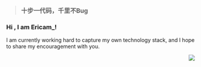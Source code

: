 > ### 十步一代码，千里不Bug 

### Hi , I  am Ericam_!

I am currently working hard to capture my own technology stack, and I hope to share my encouragement with you.

<img align="right" src="https://github-readme-stats-820sxk75u.vercel.app/api?username=850552586&show_icons=true&hide_border=true?theme=radical" />

